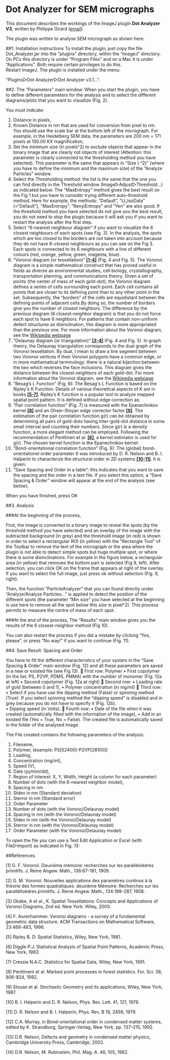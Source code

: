 # Dot Analyzer for SEM micrographs

This document describes the workings of the ImageJ plugin **Dot Analyzer V3**, written by Philippe Girard ([email](philippe.girard@ijm.fr)).

The plugin was written to analyse SEM micrograph as shown here:


##1. <a name="installation-pane"></a>Installation instructions
To install the plugin, just copy the file Dot_Analyzer.jar into the “plugins” directory, within the “ImageJ” directory.  On PCs this directory is under “Program Files” and on a Mac it is under “Applications”.  Both require certain privileges to do this.  
Restart ImageJ.  The plugin is installed under the menu: 

“Plugins▷Dot Analyzer▷Dot Analyzer v3.1…".

##<a name="parameters-pane"></a>2. The “Parameters” main window.
When you start the plugin, you have to define different parameters for the analysis and to select the different diagrams/plots that you want to visualize (Fig. 2).

You must indicate:

1. Distance in pixels,
2. Known Distance in nm that are used for conversion from pixel to nm. You should use the scale bar at the bottom left of the micrograph. For example, in the Heidelberg SEM data, the parameters are 200 nm = 171 pixels at 100.00 KX magnification,
3. Set the minimum size (in pixels^2) to exclude objects that appear in the binary image that are clearly not objects of interest (Attention: this parameter is clearly connected to the thresholding method you have selected). This parameter is the same that appears in “Size ( ^2)” (where you have to define the minimum and the maximum size) of the “Analyze Particles” window.
4. Select the Thresholding method: the list is the same that the one you can find directly in the Threshold window (Image▷Adjust▷Threshold…) as indicated below. The “MaxEntropy” method gives the best result on the Fig 1 but you have to consider trying different auto-threshold method. Here for example, the methods: “Default”, “IJ_IsoData” (=“Default”), “MaxEntropy”, “RenyiEntropy” and “Yen” are also good. If the threshold method you have selected do not give you the best result, you do not need to stop the plugin because it will ask you if you want to restart the analysis after the first step.
5. Select “6-nearest neighbour diagram” if you want to visualize the 6 closest neighbours of each spots (see Fig. 3). In the analysis, the spots which are too closed to the borders are not taken into account because they do not have 6-closest neighbours as you can see on the Fig 3. Each spots is connected to its 6 neighbours with a line of different colours (red, orange, yellow, green, magenta, blue).
6. “Voronoi diagram (or tessellation)” [**[1-4]**](#references-pane) (Fig. 4 and Fig. 5). The Voronoi diagram is a simple mathematical construct that has proved useful in fields as diverse as environmental studies, cell biology, crystallography, transportation planning, and communications theory. Given a set of points (the center of mass of each gold-dot), the Voronoi diagram defines a series of cells surrounding each point. Each cell contains all points that are closer to its defining point than to any other point in the set. Subsequently, the “borders” of the cells are equidistant between the defining points of adjacent cells.By doing so, the number of borders give you the number of closest neighbors. The difference by the previous diagram (6 closest-neighbor diagram) is that you do not force each spot to have 6 neighbors. For patterns that contain non-uniform defect structures as disinclination, this diagram is more appropriated than the previous one. 
For more information about the Voronoi diagram, see the [Wikipedia webpage](http://en.wikipedia.org/wiki/Voronoi_diagram) 
7. “Delaunay diagram (or triangulation)” [**[3-4]**](#references-pane) (Fig. 4 and Fig. 5). In graph theory, the Delaunay triangulation corresponds to the dual graph of the Voronoi tessellation. By dual, I mean to draw a line segment between two Voronoi vertices if their Voronoi polygons have a common edge, or in more mathematical terminology: there is a natural bijection between the two which reverses the face inclusions. This diagram gives the distance between the closest neighbors of each gold-dot. For more information about the Voronoi diagram, see the [Wikipedia webpage](http://en.wikipedia.org/wiki/Delaunay_triangulation)
8. “Besag’s L Function” (Fig. 6): The Besag's L Function is based on the Ripley's K Function. Details of various theoretical aspects of K are in books [**[5-7]**](#references-pane). Ripley’s K function is a popular tool to analyze mapped spatial point pattern. It is defined without edge correction as:
9. “Pair correlation function” (Fig. 7) is measured with the Epanechnikov kernel [**[8]**](#references-pane) and an Ohser-Stoyan edge corrector factor [**[9]**](#references-pane). The estimation of the pair correlation function g(r) can be obtained by determining all pairs of gold-dots having inter-gold-dot distance in some small interval and counting their numbers. Since g(r) is a density function, a more elegant method can be employed. Following the recommendation of Penttinen et al. [**[6]**](#references-pane), a kernel estimator is used for g(r). The chosen kernel function is the Epanechnikov kernel: 
10. “Bond-orientational correlation function” (Fig. 8): The (global) bond-orientationel order parameter 6 was introduced by D. R. Nelson and B. I. Halperin to characterize the structural order in 2D systems [**[10-11]**](#references-pane). It is given:
11. “Save Spacing and Order in a table”: this indicates that you want to save the spacing and the order in a text file. If you select this option, a “Save Spacing & Order” window will appear at the end of the analysis (see below).

When you have finished, press OK

##<a name="analysis-pane"></a>3. Analysis

###At the beginning of the process, 

First, the image is converted to a binary image to reveal the spots (by the threshold method you have selected) and an overlay of the image with the subtracted background (in grey) and the threshold image (in red) is shown in order to select a rectangular ROI (in yellow) with the “Rectangle Tool” of the Toolbar to remove the text of the micrograph or the area where the plugin is not able to detect simple spots but huge multiple spot, or where there is some disinclinations. For example in the figure below, a rectangular area (in yellow) that removes the bottom part is selected (Fig 9, left). After selection, you can click OK on the frame that appears at right of the overlay. If you want to select the full image, just press ok without selection (Fig. 9, right).

Then, the function “ParticleAnalyzer” that you can found directly under “Analyze/Analyze Particles…” is applied to detect the position of the different spots (the parameter “Min size” you have selected at the beginning is use here to remove all the spot below this size in pixel^2). This process permits to measure the centre of mass of each spot. 

###At the end of the process, 
The “Results” main window gives you the results of the 6 closest-neighbor method (Fig 10). 

You can also restart the process if you did a mistake by clicking “Yes, please”, or press “No way!” if you want to continue (Fig. 11).

##<a name="result-pane"></a>4. Save Result: Spacing and Order

You have to fill the different characteristics of your system in the “Save Spacing & Order” main window (Fig. 12) and all these parameters are saved in a new or existed file (see Fig 13).
	First row: Polymer
•	First copolymer (in the list: PS, P2VP, PDMS, PMMA) with the number of monomer (Fig. 12a at left)
•	Second copolymer (Fig. 12a at right)
	Second row: 
•	Loading rate of gold (between 0 and 1), 
•	Polymer concentration (in mg/ml)
	Third row:
•	Select if you have use the dipping method (False) or spinning method (True). If you select spinning method the “dipping speed” is disabled and in grey because you do not have to specify it (Fig. 12b).  
•	Dipping speed (in Volts).
	Fourth row:
•	Date of the file when it was created (automatically filled with the information of the image), 
•	Add in an existed file (Yes = True, No = False). The created file is automatically saved in the folder of the analysed image.


The File created contains the following parameters of the analysis:
1)	Filename, 
2)	Polymer, (example: PS[52400]-P2VP[28100])
3)	Loading, 
4)	Concentration (mg/ml),
5)	Speed (V),
6)	Date (yy/mm/dd), 
7)	Region of Interest: X, Y, Width, Height (a column for each parameter) 
8)	Number of dots (with the 6-nearest neighbor model),
9)	Spacing in nm
10)	Stdev in nm (Standard deviation)
11)	Sterror in nm (Standard error) 
12)	Order Parameter
13)	Number of dots (with the Voronoi/Delaunay model)
14)	Spacing in nm (with the Voronoi/Delaunay model)
15)	Stdev in nm (with the Voronoi/Delaunay model)
16)	Sterror in nm (with the Voronoi/Delaunay model)
17)	Order Parameter (with the Voronoi/Delaunay model)

To open the file you can use a Text Edit Application or Excel (with File▷Import) as indicated in Fig. 13:


##<a name="references-pane"></a>References

 [1] G. F. Voronoï. Deuxième mémoire: recherches sur les paralléloèdres primitifs. J. Reine Angew. Math., 136:67–181, 1909. 
 
 [2] G. M. Voronoï. Nouvelles applications des paramètres continus à la théorie des formes quadratiques. deuxième Mémoire: Recherches sur les parallélloèdres primitifs. J. Reine Angew. Math., 134:198–287, 1908. 
 
 [3] Okabe, A et al., K. Spatial Tessellations: Concepts and Applications of Voronoi Diagrams, 2nd ed. New York: Wiley, 2000.
 
 [4] F. Aurenhammer. Voronoi diagrams - a survey of a fundamental geometric data structure. ACM Transactions on Mathematical Software, 23:469-483, 1996.
 
 [5] Ripley B. D. Spatial Statistics, Wiley, New York, 1981.
 
 [6] Diggle P.J. Statistical Analysis of Spatial Point Patterns, Academic Press, New York, 1983.
 
 [7] Cressie N.A.C. Statistics for Spatial Data, Wiley, New York, 1991.
 
 [8] Penttinent et al. Marked point processes in forest statistics. For. Sci. 38, 806-824, 1992.
 
 [9] Stoyan et al. Stochastic Geometry and its applications, Wiley, New York, 1987.

[10] B. I. Halperin and D. R. Nelson, Phys. Rev. Lett. 41, 121, 1978. 

[11] D. R. Nelson and B. I. Halperin, Phys. Rev. B 19, 2456, 1979.

[12] C.A. Murray, in Bond-orientational order in condensed matter systems, edited by K. Strandburg, Springer-Verlag, New York, pp. 137–215, 1992.

[13] D.R. Nelson, Defects and geometry in condensed matter physics, Cambridge University Press, Cambridge, 2002.

[14] D.R. Nelson, M. Rubinstein, Phil. Mag. A. 46, 105, 1982.










